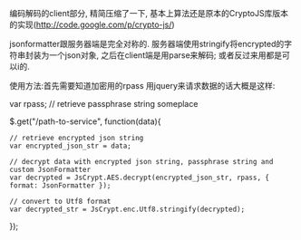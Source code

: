 编码解码的client部分, 精简压缩了一下, 基本上算法还是原本的CryptoJS库版本的实现(http://code.google.com/p/crypto-js/)

jsonformatter跟服务器端是完全对称的. 服务器端使用stringify将encrypted的字符串封装为一个json对象, 之后在client端是用parse来解码;
或者反过来用都是可以i的.

使用方法:首先需要知道加密用的rpass
用jquery来请求数据的话大概是这样:

<script type="text/javascript" src="http://.../aes.js"></script>
<script type="text/javascript" src="http://.../jsonformatter.js"></script>

var rpass; // retrieve passphrase string someplace

$.get("/path-to-service", function(data){

    // retrieve encrypted json string
    var encrypted_json_str = data;

    // decrypt data with encrypted json string, passphrase string and custom JsonFormatter
    var decrypted = JsCrypt.AES.decrypt(encrypted_json_str, rpass, { format: JsonFormatter });

    // convert to Utf8 format
    var decrypted_str = JsCrypt.enc.Utf8.stringify(decrypted);
});